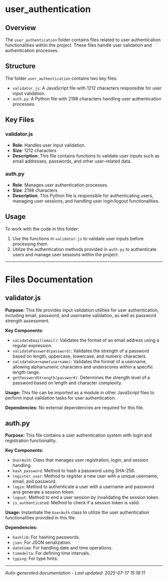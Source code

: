 # user_authentication

## Overview
The `user_authentication` folder contains files related to user authentication functionalities within the project. These files handle user validation and authentication processes.

## Structure
The folder `user_authentication` contains two key files:
- `validator.js`: A JavaScript file with 1212 characters responsible for user input validation.
- `auth.py`: A Python file with 2198 characters handling user authentication processes.

## Key Files
### validator.js
- **Role**: Handles user input validation.
- **Size**: 1212 characters
- **Description**: This file contains functions to validate user inputs such as email addresses, passwords, and other user-related data.

### auth.py
- **Role**: Manages user authentication processes.
- **Size**: 2198 characters
- **Description**: This Python file is responsible for authenticating users, managing user sessions, and handling user login/logout functionalities.

## Usage
To work with the code in this folder:
1. Use the functions in `validator.js` to validate user inputs before processing them.
2. Utilize the authentication methods provided in `auth.py` to authenticate users and manage user sessions within the project.

---

# Files Documentation

## validator.js

**Purpose:** This file provides input validation utilities for user authentication, including email, password, and username validation, as well as password strength assessment.

**Key Components:**
- `validateEmail(email)`: Validates the format of an email address using a regular expression.
- `validatePassword(password)`: Validates the strength of a password based on length, uppercase, lowercase, and numeric characters.
- `validateUsername(username)`: Validates the format of a username, allowing alphanumeric characters and underscores within a specific length range.
- `getPasswordStrength(password)`: Determines the strength level of a password based on length and character complexity.

**Usage:** This file can be imported as a module in other JavaScript files to perform input validation tasks for user authentication.

**Dependencies:** No external dependencies are required for this file.

## auth.py

**Purpose:** This file contains a user authentication system with login and registration functionality.

**Key Components:**
- `UserAuth`: Class that manages user registration, login, and session handling.
- `hash_password`: Method to hash a password using SHA-256.
- `register_user`: Method to register a new user with a unique username, email, and password.
- `login`: Method to authenticate a user with a username and password and generate a session token.
- `logout`: Method to end a user session by invalidating the session token.
- `is_authenticated`: Method to check if a session token is valid.

**Usage:** Instantiate the `UserAuth` class to utilize the user authentication functionalities provided in this file.

**Dependencies:** 
- `hashlib`: For hashing passwords.
- `json`: For JSON serialization.
- `datetime`: For handling date and time operations.
- `timedelta`: For defining time intervals.
- `typing`: For type hints.

---
*Auto-generated documentation - Last updated: 2025-07-17 15:18:11*
